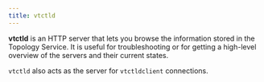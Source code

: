 ```yaml
---
title: vtctld
---
```


**vtctld** is an HTTP server that lets you browse the information stored in the Topology Service. It is useful for troubleshooting or for getting a high-level overview of the servers and their current states.

`vtctld` also acts as the server for `vtctldclient` connections.
